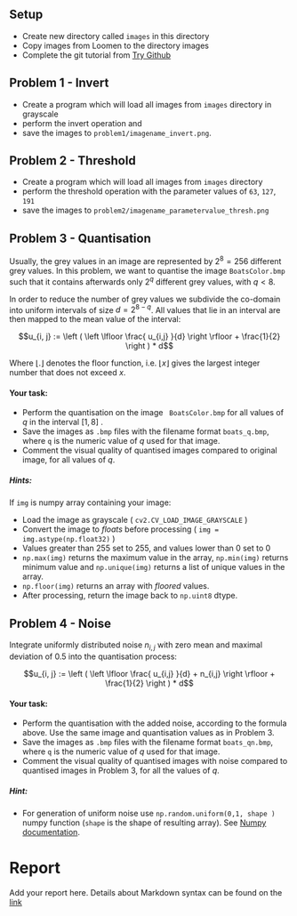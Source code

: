 ## Setup

- Create new directory called `images` in this directory
- Copy images from Loomen to the directory images
- Complete the git tutorial from [Try Github](https://try.github.io)

## Problem 1 - Invert

- Create a program which will load all images from `images` directory in grayscale 
- perform the invert operation and 
- save the images to `problem1/imagename_invert.png`.

## Problem 2 - Threshold

- Create a program which will load all images from `images` directory
- perform the threshold operation with the parameter values of `63`, `127`, `191`
- save the images to `problem2/imagename_parametervalue_thresh.png`

## Problem 3 - Quantisation 
Usually, the grey values in an image are represented by $`2^8 = 256`$
different grey values. In this problem, we want to quantise the image
`BoatsColor.bmp` such that it contains afterwards only $`2^q`$ different grey
values, with $`q < 8`$.

In order to reduce the number of grey values we subdivide the co-domain into
uniform intervals of size $` d = 2^{8-q} `$. All values that lie in an
interval are then mapped to the mean value of the interval: 

```math
u_{i, j} :=  \left ( \left \lfloor \frac{ u_{i,j} }{d} \right \rfloor + \frac{1}{2} \right ) * d
```

<!--![quantize]( http://latex.codecogs.com/gif.latex?u_%7Bi%2C%20j%7D%20%3A%3D%20%5Cleft%20%28%20%5Cleft%20%5Clfloor%20%5Cfrac%7B%20u_%7Bi%2Cj%7D%20%7D%7Bd%7D%20%5Cright%20%5Crfloor%20&plus;%20%5Cfrac%7B1%7D%7B2%7D%20%5Cright%20%29%20*%20d)-->

Where $` \lfloor . \rfloor `$ denotes the floor function, i.e. 
$` \lfloor x \rfloor `$ gives the largest integer number that does not exceed
$` x `$.

#### Your task: 

- Perform the quantisation on the image 
` BoatsColor.bmp` 
for all values of $` q `$ in the interval  $` [ 1, 8 ] `$ . 
- Save the images as
`.bmp` files with the filename format ` boats_q.bmp `,  where ` q ` is the
numeric value of $` q `$ used for that image.  
- Comment the visual quality of quantised images compared to original image, for
all  values of  $` q `$.

[]()


##### Hints:

If ` img ` is numpy array containing your image: 

- Load the image as grayscale ( ` cv2.CV_LOAD_IMAGE_GRAYSCALE ` )
- Convert the image to _floats_ before processing ( ` img =
img.astype(np.float32) ` ) 
- Values greater than 255 set to 255, and values lower than 0 set to 0
- `np.max(img)` returns the
maximum value in the array, `np.min(img)` returns minimum value and
`np.unique(img)` returns a list of unique values in the array.
- `np.floor(img)` returns an array with _floored_ values.
- After processing, return the image back to ` np.uint8 ` dtype.


## Problem 4 - Noise

Integrate uniformly distributed noise $` n_{i,j} `$ with zero mean and
maximal deviation of $` 0.5 `$ into the quantisation process:

```math
u_{i, j} :=  \left ( \left \lfloor \frac{ u_{i,j} }{d} + n_{i,j} \right \rfloor + \frac{1}{2} \right ) * d
```

#### Your task:

- Perform the quantisation with the added noise, according to the formula
above. Use the same image and quantisation values as in Problem 3.
- Save the images as
`.bmp` files with the filename format ` boats_qn.bmp `,  where ` q ` is the
numeric value of $` q `$ used for that image.  
- Comment the visual quality of quantised images with noise compared to
quantised images in Problem 3, for all the values of $` q `$.

##### Hint:

- For generation of uniform noise use `np.random.uniform(0,1, shape )` numpy
function (`shape` is the shape of resulting array). 
See [Numpy
documentation](http://docs.scipy.org/doc/numpy/reference/routines.random.html).

# Report

Add your report here. Details about Markdown syntax can be found on the [link](https://github.com/adam-p/markdown-here/wiki/Markdown-Cheatsheet)
